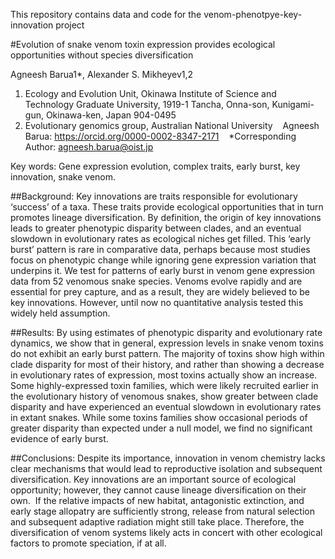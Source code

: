 This repository contains data and code for the venom-phenotpye-key-innovation project

#Evolution of snake venom toxin expression provides ecological opportunities without species diversification

Agneesh Barua1*, Alexander S. Mikheyev1,2

1.	Ecology and Evolution Unit, Okinawa Institute of Science and Technology Graduate University, 1919-1 Tancha, Onna-son, Kunigami-gun, Okinawa-ken, Japan 904-0495
2.	Evolutionary genomics group, Australian National University
  
Agneesh Barua: https://orcid.org/0000-0002-8347-2171
  
*Corresponding Author: agneesh.barua@oist.jp


Key words: Gene expression evolution, complex traits, early burst, key innovation, snake venom.


##Background:
Key innovations are traits responsible for evolutionary ‘success’ of a taxa. These traits provide ecological opportunities that in turn promotes lineage diversification. By definition, the origin of key innovations leads to greater phenotypic disparity between clades, and an eventual slowdown in evolutionary rates as ecological niches get filled. This ‘early burst’ pattern is rare in comparative data, perhaps because most studies focus on phenotypic change while ignoring gene expression variation that underpins it. We test for patterns of early burst in venom gene expression data from 52 venomous snake species. Venoms evolve rapidly and are essential for prey capture, and as a result, they are widely believed to be key innovations. However, until now no quantitative analysis tested this widely held assumption. 

##Results:
By using estimates of phenotypic disparity and evolutionary rate dynamics, we show that in general, expression levels in snake venom toxins do not exhibit an early burst pattern. The majority of toxins show high within clade disparity for most of their history, and rather than showing a decrease in evolutionary rates of expression, most toxins actually show an increase. Some highly-expressed toxin families, which were likely recruited earlier in the evolutionary history of venomous snakes, show greater between clade disparity and have experienced an eventual slowdown in evolutionary rates in extant snakes. While some toxins families show occasional periods of greater disparity than expected under a null model, we find no significant evidence of early burst. 

##Conclusions:
Despite its importance, innovation in venom chemistry lacks clear mechanisms that would lead to reproductive isolation and subsequent diversification. Key innovations are an important source of ecological opportunity; however, they cannot cause lineage diversification on their own.  If the relative impacts of new habitat, antagonistic extinction, and early stage allopatry are sufficiently strong, release from natural selection and subsequent adaptive radiation might still take place. Therefore, the diversification of venom systems likely acts in concert with other ecological factors to promote speciation, if at all. 



